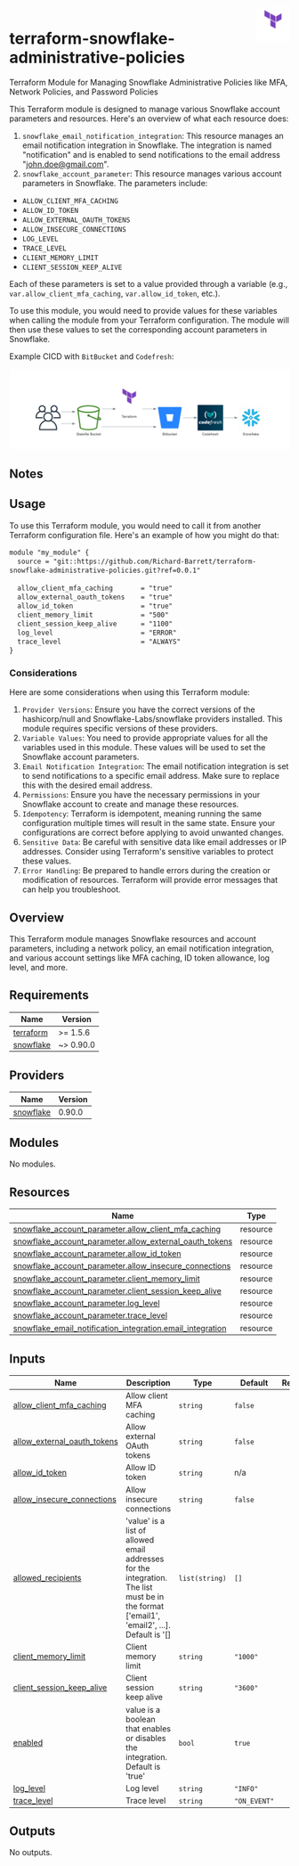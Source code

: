 <img align="right" width="60" height="60" src="images/terraform.png">

# terraform-snowflake-administrative-policies
Terraform Module for Managing Snowflake Administrative Policies like MFA, Network Policies, and Password Policies

This Terraform module is designed to manage various Snowflake account parameters and resources. Here's an overview of what each resource does:

1. `snowflake_email_notification_integration`: This resource manages an email notification integration in Snowflake. The integration is named "notification" and is enabled to send notifications to the email address "john.doe@gmail.com".
2. `snowflake_account_parameter`: This resource manages various account parameters in Snowflake. The parameters include:

- `ALLOW_CLIENT_MFA_CACHING`
- `ALLOW_ID_TOKEN`
- `ALLOW_EXTERNAL_OAUTH_TOKENS`
- `ALLOW_INSECURE_CONNECTIONS`
- `LOG_LEVEL`
- `TRACE_LEVEL`
- `CLIENT_MEMORY_LIMIT`
- `CLIENT_SESSION_KEEP_ALIVE`

Each of these parameters is set to a value provided through a variable (e.g., `var.allow_client_mfa_caching`, `var.allow_id_token`, etc.).

To use this module, you would need to provide values for these variables when calling the module from your Terraform configuration.
The module will then use these values to set the corresponding account parameters in Snowflake.

Example CICD with `BitBucket` and `Codefresh`:

![Image](./images/diagram.png)

## Notes

## Usage

To use this Terraform module, you would need to call it from another Terraform configuration file. Here's an example of how you might do that:

```hcl
module "my_module" {
  source = "git::https://github.com/Richard-Barrett/terraform-snowflake-administrative-policies.git?ref=0.0.1"

  allow_client_mfa_caching       = "true"
  allow_external_oauth_tokens    = "true"
  allow_id_token                 = "true"
  client_memory_limit            = "500"
  client_session_keep_alive      = "1100"
  log_level                      = "ERROR"
  trace_level                    = "ALWAYS"
}
```

### Considerations

Here are some considerations when using this Terraform module:

1. `Provider Versions`: Ensure you have the correct versions of the hashicorp/null and Snowflake-Labs/snowflake providers installed. This module requires specific versions of these providers.
2. `Variable Values`: You need to provide appropriate values for all the variables used in this module. These values will be used to set the Snowflake account parameters.
3. `Email Notification Integration`: The email notification integration is set to send notifications to a specific email address. Make sure to replace this with the desired email address.
4. `Permissions`: Ensure you have the necessary permissions in your Snowflake account to create and manage these resources.
5. `Idempotency`: Terraform is idempotent, meaning running the same configuration multiple times will result in the same state. Ensure your configurations are correct before applying to avoid unwanted changes.
6. `Sensitive Data`: Be careful with sensitive data like email addresses or IP addresses. Consider using Terraform's sensitive variables to protect these values.
7. `Error Handling`: Be prepared to handle errors during the creation or modification of resources. Terraform will provide error messages that can help you troubleshoot.

## Overview

This Terraform module manages Snowflake resources and account parameters, including a network policy, an email notification integration, and various account settings like MFA caching, ID token allowance, log level, and more.

<!-- BEGIN_TF_DOCS -->
## Requirements

| Name | Version |
|------|---------|
| <a name="requirement_terraform"></a> [terraform](#requirement\_terraform) | >= 1.5.6 |
| <a name="requirement_snowflake"></a> [snowflake](#requirement\_snowflake) | ~> 0.90.0 |

## Providers

| Name | Version |
|------|---------|
| <a name="provider_snowflake"></a> [snowflake](#provider\_snowflake) | 0.90.0 |

## Modules

No modules.

## Resources

| Name | Type |
|------|------|
| [snowflake_account_parameter.allow_client_mfa_caching](https://registry.terraform.io/providers/Snowflake-Labs/snowflake/latest/docs/resources/account_parameter) | resource |
| [snowflake_account_parameter.allow_external_oauth_tokens](https://registry.terraform.io/providers/Snowflake-Labs/snowflake/latest/docs/resources/account_parameter) | resource |
| [snowflake_account_parameter.allow_id_token](https://registry.terraform.io/providers/Snowflake-Labs/snowflake/latest/docs/resources/account_parameter) | resource |
| [snowflake_account_parameter.allow_insecure_connections](https://registry.terraform.io/providers/Snowflake-Labs/snowflake/latest/docs/resources/account_parameter) | resource |
| [snowflake_account_parameter.client_memory_limit](https://registry.terraform.io/providers/Snowflake-Labs/snowflake/latest/docs/resources/account_parameter) | resource |
| [snowflake_account_parameter.client_session_keep_alive](https://registry.terraform.io/providers/Snowflake-Labs/snowflake/latest/docs/resources/account_parameter) | resource |
| [snowflake_account_parameter.log_level](https://registry.terraform.io/providers/Snowflake-Labs/snowflake/latest/docs/resources/account_parameter) | resource |
| [snowflake_account_parameter.trace_level](https://registry.terraform.io/providers/Snowflake-Labs/snowflake/latest/docs/resources/account_parameter) | resource |
| [snowflake_email_notification_integration.email_integration](https://registry.terraform.io/providers/Snowflake-Labs/snowflake/latest/docs/resources/email_notification_integration) | resource |

## Inputs

| Name | Description | Type | Default | Required |
|------|-------------|------|---------|:--------:|
| <a name="input_allow_client_mfa_caching"></a> [allow\_client\_mfa\_caching](#input\_allow\_client\_mfa\_caching) | Allow client MFA caching | `string` | `false` | no |
| <a name="input_allow_external_oauth_tokens"></a> [allow\_external\_oauth\_tokens](#input\_allow\_external\_oauth\_tokens) | Allow external OAuth tokens | `string` | `false` | no |
| <a name="input_allow_id_token"></a> [allow\_id\_token](#input\_allow\_id\_token) | Allow ID token | `string` | n/a | yes |
| <a name="input_allow_insecure_connections"></a> [allow\_insecure\_connections](#input\_allow\_insecure\_connections) | Allow insecure connections | `string` | `false` | no |
| <a name="input_allowed_recipients"></a> [allowed\_recipients](#input\_allowed\_recipients) | 'value' is a list of allowed email addresses for the integration. The list must be in the format ['email1', 'email2', ...]. Default is '[] | `list(string)` | `[]` | no |
| <a name="input_client_memory_limit"></a> [client\_memory\_limit](#input\_client\_memory\_limit) | Client memory limit | `string` | `"1000"` | no |
| <a name="input_client_session_keep_alive"></a> [client\_session\_keep\_alive](#input\_client\_session\_keep\_alive) | Client session keep alive | `string` | `"3600"` | no |
| <a name="input_enabled"></a> [enabled](#input\_enabled) | value is a boolean that enables or disables the integration. Default is 'true' | `bool` | `true` | no |
| <a name="input_log_level"></a> [log\_level](#input\_log\_level) | Log level | `string` | `"INFO"` | no |
| <a name="input_trace_level"></a> [trace\_level](#input\_trace\_level) | Trace level | `string` | `"ON_EVENT"` | no |

## Outputs

No outputs.
<!-- END_TF_DOCS -->
